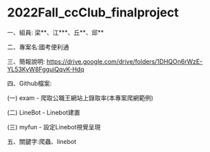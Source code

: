 # 2022Fall_ccClub_finalproject
一、組員: 梁**、江***、丘**、邱**

二、專案名:國考便利通

三、簡報說明: https://drive.google.com/drive/folders/1DHQOn6rWzE-YL53KyW8FgguiQqvK-Hdq

四、Github檔案:

(一) exam - 爬取公職王網站上錄取率(本專案爬網範例)

(二) LineBot - Linebot建置

(三) myfun - 設定Linebot視覺呈現

五、關鍵字:爬蟲、linebot

